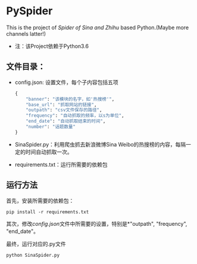 # PySpider

This is the project of *Spider of Sina and Zhihu* based Python.(Maybe more channels latter!)

* 注：该Project依赖于Python3.6

## 文件目录：

* config.json: 设置文件，每个子内容包括五项

  ```python
  {
      "banner": "该模块的名字，如'热搜榜'",
      "base_url": "抓取网站的链接",
      "outpath": "csv文件保存的路径",
      "frequency": "自动抓取的频率，以s为单位",
      "end_date": "自动抓取结束的时间",
      "number": "话题数量"
  }
  ```

* SinaSpider.py：利用爬虫抓去新浪微博Sina Weibo的热搜榜的内容，每隔一定的时间自动抓取一次。
* requirements.txt：运行所需要的依赖包

## 运行方法

首先，安装所需要的依赖包：

```
pip install -r requirements.txt
```

其次，修改*config.json*文件中所需要的设置，特别是*"outpath", "frequency", "end_date"。

最终，运行对应的.py文件

```
python SinaSpider.py
```



